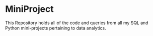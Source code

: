 # MiniProject
This Repository holds all of the code and queries from all my SQL and Python mini-projects pertaining to data analytics.
